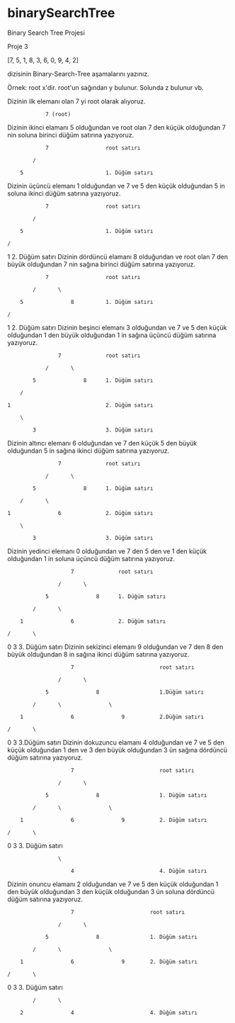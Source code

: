 # binarySearchTree
Binary Search Tree Projesi

Proje 3

[7, 5, 1, 8, 3, 6, 0, 9, 4, 2]

dizisinin Binary-Search-Tree aşamalarını yazınız.

Örnek: root x'dir. root'un sağından y bulunur. Solunda z bulunur vb.

Dizinin ilk elemanı olan 7 yi root olarak alıyoruz.

                7 (root)
Dizinin ikinci elamanı 5 olduğundan ve root olan 7 den küçük olduğundan 7 nin soluna birinci düğüm satırına yazıyoruz.

                7                  root satırı
                
            /

        5                          1. Düğüm satırı
Dizinin üçüncü elemanı 1 olduğundan ve 7 ve 5 den küçük olduğundan 5 in soluna ikinci düğüm satırına yazıyoruz.

                7                  root satırı

            /

        5                          1. Düğüm satırı

    /

1                                  2. Düğüm satırı
Dizinin dördüncü elamanı 8 olduğundan ve root olan 7 den büyük olduğundan 7 nin sağına birinci düğüm satırına yazıyoruz.

                7                  root satırı

            /       \

        5               8          1. Düğüm satırı

    /                       

1                                  2. Düğüm satırı
Dizinin beşinci elemanı 3 olduğundan ve 7 ve 5 den küçük olduğundan 1 den büyük olduğundan 1 in sağına üçüncü düğüm satırına yazıyoruz.

                    7              root satırı

                /       \
                
            5               8      1. Düğüm satırı

        /       

    1                              2. Düğüm satırı

        \

            3                      3. Düğüm satırı
Dizinin altıncı elemanı 6 olduğundan ve 7 den küçük 5 den büyük olduğundan 5 in sağına ikinci düğüm satırına yazıyoruz.

                    7              root satırı

                /       \
            
            5               8      1. Düğüm satırı

        /       \

    1               6              2. Düğüm satırı

        \

            3                      3. Düğüm satırı
Dizinin yedinci elemanı 0 olduğundan ve 7 den 5 den ve 1 den küçük olduğundan 1 in soluna üçüncü düğüm satırına yazıyoruz.

                        7              root satırı

                    /       \

                5               8      1. Düğüm satırı

            /       \

        1               6              2. Düğüm satırı

    /       \

0               3                      3. Düğüm satırı
Dizinin sekizinci elemanı 9 olduğundan ve 7 den 8 den büyük olduğundan 8 in sağına ikinci düğüm satırına yazıyoruz.

                        7                           root satırı

                    /       \

                5               8                   1.Düğüm satırı

            /       \               \

        1               6               9           2.Düğüm satırı

    /       \

0               3                                   3.Düğüm satırı
Dizinin dokuzuncu elamanı 4 olduğundan ve 7 ve 5 den küçük olduğundan 1 den ve 3 den büyük olduğundan 3 ün sağına dördüncü düğüm satırına yazıyoruz.

                        7                           root satırı

                    /       \

                5               8                   1. Düğüm satırı

            /       \               \

        1               6               9           2. Düğüm satırı

    /       \

0               3                                   3. Düğüm satırı


                    \

                        4                           4. Düğüm satırı
Dizinin onuncu elamanı 2 olduğundan ve 7 ve 5 den küçük olduğundan 1 den büyük olduğundan 3 den küçük olduğundan 3 ün soluna dördüncü düğüm satırına yazıyoruz.

                        7                        root satırı

                    /       \

                5               8                1. Düğüm satırı

            /       \               \

        1               6               9        2. Düğüm satırı

    /       \

0               3                                3. Düğüm satırı

            /       \

        2               4                        4. Düğüm satırı
